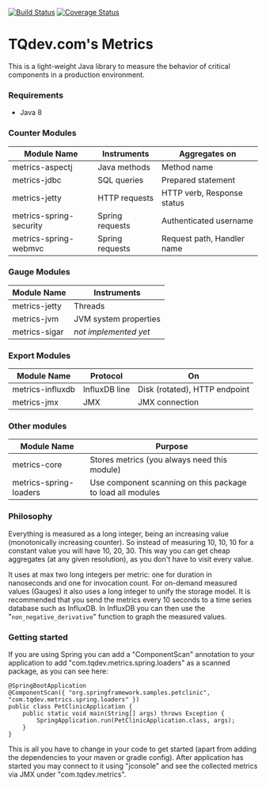 [![Build Status](https://travis-ci.org/mevdschee/tqdev-metrics.svg?branch=master)](https://travis-ci.org/mevdschee/tqdev-metrics?branch=master)
[![Coverage Status](https://coveralls.io/repos/github/mevdschee/tqdev-metrics/badge.svg?branch=master)](https://coveralls.io/github/mevdschee/tqdev-metrics?branch=master)

# TQdev.com's Metrics

This is a light-weight Java library to measure the behavior of critical components in a production environment.

### Requirements

- Java 8

### Counter Modules

| Module Name             | Instruments     | Aggregates on              |
| ----------------------- | --------------- | -------------------------- |
| metrics-aspectj         | Java methods    | Method name                |
| metrics-jdbc            | SQL queries     | Prepared statement         |
| metrics-jetty           | HTTP requests   | HTTP verb, Response status |
| metrics-spring-security | Spring requests | Authenticated username     |
| metrics-spring-webmvc   | Spring requests | Request path, Handler name |

### Gauge Modules

| Module Name             | Instruments           |
| ----------------------- | --------------------- |
| metrics-jetty           | Threads               |
| metrics-jvm             | JVM system properties |
| metrics-sigar           | _not implemented yet_ |

### Export Modules

| Module Name             | Protocol       | On                            |
| ----------------------- | -------------- | ----------------------------- |
| metrics-influxdb        | InfluxDB line  | Disk (rotated), HTTP endpoint |
| metrics-jmx             | JMX            | JMX connection                |

### Other modules

| Module Name             | Purpose                                                    |
| ----------------------- | ---------------------------------------------------------- |
| metrics-core            | Stores metrics (you always need this module)               |
| metrics-spring-loaders  | Use component scanning on this package to load all modules |

### Philosophy

Everything is measured as a long integer, being an increasing value (monotonically increasing counter). 
So instead of measuring 10, 10, 10 for a constant value you will have 10, 20, 30.
This way you can get cheap aggregates (at any given resolution), as you don't have to visit every value.

It uses at max two long integers per metric: one for duration in nanoseconds and one for invocation count.
For on-demand measured values (Gauges) it also uses a long integer to unify the storage model. It is
recommended that you send the metrics every 10 seconds to a time series database such as InfluxDB.
In InfluxDB you can then use the "`non_negative_derivative`" function to graph the measured values.

### Getting started

If you are using Spring you can add a "ComponentScan" annotation to your application to add 
"com.tqdev.metrics.spring.loaders" as a scanned package, as you can see here:

    @SpringBootApplication
    @ComponentScan({ "org.springframework.samples.petclinic", "com.tqdev.metrics.spring.loaders" })
    public class PetClinicApplication {
        public static void main(String[] args) throws Exception {
    	    SpringApplication.run(PetClinicApplication.class, args);
        }
    }

This is all you have to change in your code to get started (apart from adding the dependencies to your
maven or gradle config). After application has started you may connect to it using "jconsole" and see
the collected metrics via JMX under "com.tqdev.metrics".
